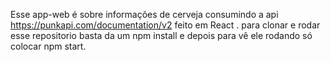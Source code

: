Esse app-web é sobre informações de cerveja consumindo a api https://punkapi.com/documentation/v2
feito em React . para clonar e rodar esse repositorio basta da um npm install e depois para vê ele rodando só colocar npm start.
